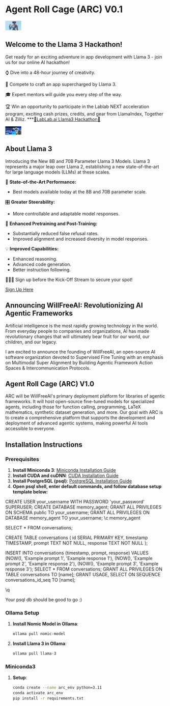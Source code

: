 # Agent Roll Cage (ARC) V0.1

<img
src="docs/ARC_05_lablab.jpeg"
  style="display: inline-block; margin: 0 auto; max-width: 50px">

## Welcome to the Llama 3 Hackathon!
Get ready for an exciting adventure in app development with Llama 3 - join us for our online AI hackathon!

⌚ Dive into a 48-hour journey of creativity.

🚀 Compete to craft an app supercharged by Llama 3.

🎓 Expert mentors will guide you every step of the way.

🏆 Win an opportunity to participate in the Lablab NEXT acceleration program, exciting cash prizes, credits, and gear from LlamaIndex, Together AI & Zilliz.
***[🦾LabLab.ai Llama3 Hackathon🦿](https://lablab.ai/event/llama-3-ai-hackathon)

<img
src="docs/llama3_hackathon.jpeg"
  style="display: inline-block; margin: 0 auto; max-width: 50px">

## About Llama 3
Introducing the New 8B and 70B Parameter Llama 3 Models. Llama 3 represents a major leap over Llama 2, establishing a new state-of-the-art for large language models (LLMs) at these scales.

🚀 **State-of-the-Art Performance:**
- Best models available today at the 8B and 70B parameter scale.

🎛️ **Greater Steerability:**
- More controllable and adaptable model responses.

🔄 **Enhanced Pretraining and Post-Training:**
- Substantially reduced false refusal rates.
- Improved alignment and increased diversity in model responses.

💡 **Improved Capabilities:**
- Enhanced reasoning.
- Advanced code generation.
- Better instruction following.

🧑🏻‍💻 Sign up before the Kick-Off Stream to secure your spot!

[Sign Up Here](https://www.linkedin.com/pulse/building-agentic-action-space-frameworks-willfreeai-8enre/?trackingId=MEw0Xp7tQM%2BNUrjbjTLCvw%3D%3D)

## Announcing WillFreeAI: Revolutionizing AI Agentic Frameworks
Artificial intelligence is the most rapidly growing technology in the world. From everyday people to companies and organizations, AI has made revolutionary changes that will ultimately bear fruit for our world, our children, and our legacy.

I am excited to announce the founding of WillFreeAI, an open-source AI software organization devoted to Supervised Fine Tuning with an emphasis on Multimodal Super Alignment by Building Agentic Framework Action Spaces & Intercommunication Protocols.

## Agent Roll Cage (ARC) V1.0
ARC will be WillFreeAI's primary deployment platform for libraries of agentic frameworks. It will host open-source fine-tuned models for specialized agents, including those for function calling, programming, LaTeX mathematics, synthetic dataset generation, and more. Our goal with ARC is to create a comprehensive platform that supports the development and deployment of advanced agentic systems, making powerful AI tools accessible to everyone.

## Installation Instructions

### Prerequisites
1. **Install Miniconda 3**: 
   [Miniconda Installation Guide](https://docs.conda.io/projects/conda/en/latest/user-guide/install/index.html)
2. **Install CUDA and cuDNN**:
   [CUDA Installation Guide](https://docs.nvidia.com/cuda/cuda-installation-guide-linux/index.html)
3. **Install PostgreSQL (psql)**:
   [PostgreSQL Installation Guide](https://www.postgresql.org/download/)
4. **Open psql shell, enter default commands, and follow database setup template below:**

CREATE USER your_username WITH PASSWORD 'your_password' SUPERUSER;
CREATE DATABASE memory_agent;
GRANT ALL PRIVILEGES ON SCHEMA public TO your_username;
GRANT ALL PRIVILEGES ON DATABASE memory_agent TO your_username;
\c memory_agent

SELECT * FROM conversations;

CREATE TABLE conversations (
    id SERIAL PRIMARY KEY,
    timestamp TIMESTAMP,
    prompt TEXT NOT NULL,
    response TEXT NOT NULL
);

INSERT INTO conversations (timestamp, prompt, response) 
VALUES 
(NOW(), 'Example prompt 1', 'Example response 1'),
(NOW(), 'Example prompt 2', 'Example response 2'),
(NOW(), 'Example prompt 3', 'Example response 3');
SELECT * FROM conversations;
GRANT ALL PRIVILEGES ON TABLE conversations TO [name];
GRANT USAGE, SELECT ON SEQUENCE conversations_id_seq TO [name];

\q

Your psql db should be good to go :)

### Ollama Setup
1. **Install Nomic Model in Ollama**:
    ```bash
    ollama pull nomic-model

2. **Install Llama 3 in Ollama**:
    ```bash
    ollama pull llama-3

### Miniconda3
1. **Setup**:
    ```bash
    conda create --name arc_env python=3.11
    conda activate arc_env
    pip install -r requirements.txt
